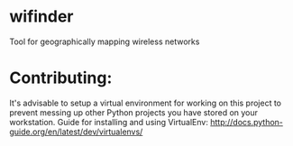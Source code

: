# wifinder
Tool for geographically mapping wireless networks

# Contributing:
It's advisable to setup a virtual environment for working on this project to prevent messing up other Python projects you have stored on your workstation.
Guide for installing and using VirtualEnv: http://docs.python-guide.org/en/latest/dev/virtualenvs/
